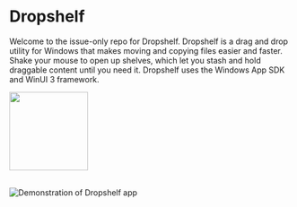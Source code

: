 # Dropshelf

Welcome to the issue-only repo for Dropshelf. Dropshelf is a drag and drop utility for Windows that makes moving and copying files easier and faster. Shake your mouse to open up shelves, which let you stash and hold draggable content until you need it. Dropshelf uses the Windows App SDK and WinUI 3 framework.

<a href="https://apps.microsoft.com/store/detail/9MZPC6P14L7N?launch=true&mode=mini">
	<img src="https://get.microsoft.com/images/en-US%20dark.svg" width=140/>
</a>

<br/>
<br/>

![Demonstration of Dropshelf app](images/demo.gif)
